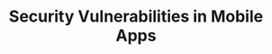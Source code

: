 ---
title: "Security Vulnerabilities in Mobile Apps"
description: Study on "Security Vulnerabilities" found in mobile applications. There are two open projects":" first one study top Finance android applications from Google play and second one study vulnerabilties published in android bulletins.


people:
  - facultyMario
  - collGabrieleBavota
  - collSandraRueda
  - docAlejandro
  - mastJairo
  - mastCamilo
  - mastCamiloOrtiz
  - udgCamilo
  - udgSantiago

topic: Quality Attributes in Mobile Apps
layout: project
image: /img/project-images/vulnera.png
---